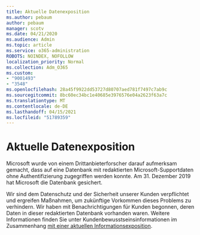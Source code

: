 ```yaml
---
title: Aktuelle Datenexposition
ms.author: pebaum
author: pebaum
manager: scotv
ms.date: 04/21/2020
ms.audience: Admin
ms.topic: article
ms.service: o365-administration
ROBOTS: NOINDEX, NOFOLLOW
localization_priority: Normal
ms.collection: Adm_O365
ms.custom:
- "9001493"
- "3548"
ms.openlocfilehash: 28a45f9922dd53727d80707aed781f7497c7ab9c
ms.sourcegitcommit: 8bc60ec34bc1e40685e3976576e04a2623f63a7c
ms.translationtype: MT
ms.contentlocale: de-DE
ms.lasthandoff: 04/15/2021
ms.locfileid: "51789359"
---
```

# <a name="recent-data-exposure"></a>Aktuelle Datenexposition

Microsoft wurde von einem Drittanbieterforscher darauf aufmerksam gemacht, dass auf eine Datenbank mit redaktierten Microsoft-Supportdaten ohne Authentifizierung zugegriffen werden konnte. Am 31. Dezember 2019 hat Microsoft die Datenbank gesichert.

Wir sind dem Datenschutz und der Sicherheit unserer Kunden verpflichtet und ergreifen Maßnahmen, um zukünftige Vorkommen dieses Problems zu verhindern. Wir haben mit Benachrichtigungen für Kunden begonnen, deren Daten in dieser redaktierten Datenbank vorhanden waren. Weitere Informationen finden Sie unter Kundenbewusstseinsinformationen im Zusammenhang [mit einer aktuellen Informationsexposition](https://aka.ms/privacyinfo).
